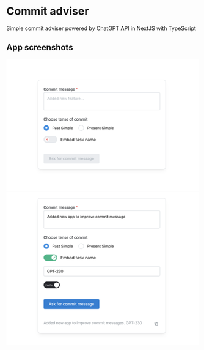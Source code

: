 # Commit adviser

Simple commit adviser powered by ChatGPT API in NextJS with TypeScript

## App screenshots

![Form uncompleted](https://github.com/kaurelia/commit-adviser/blob/master/readme/form-uncompleted.png?raw=true)
![Form completed](https://github.com/kaurelia/commit-adviser/blob/master/readme/form-completed.png?raw=true)
